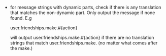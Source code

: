 * for message strings with dynamic parts, check if there is any translation that matches the non-dynamic part. Only output the message if none found. E.g

    user.friendships.make.#{action}
    
    will output user.friendships.make.#{action} if there are no translation strings that match user.friendships.make. (no matter what comes after the make.)